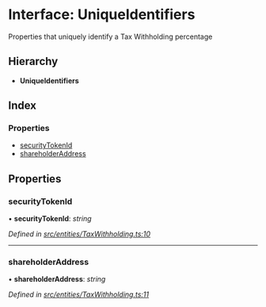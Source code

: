 # Interface: UniqueIdentifiers

Properties that uniquely identify a Tax Withholding percentage

## Hierarchy

* **UniqueIdentifiers**

## Index

### Properties

* [securityTokenId](_entities_taxwithholding_.uniqueidentifiers.md#securitytokenid)
* [shareholderAddress](_entities_taxwithholding_.uniqueidentifiers.md#shareholderaddress)

## Properties

###  securityTokenId

• **securityTokenId**: *string*

*Defined in [src/entities/TaxWithholding.ts:10](https://github.com/PolymathNetwork/polymath-sdk/blob/ade5412/src/entities/TaxWithholding.ts#L10)*

___

###  shareholderAddress

• **shareholderAddress**: *string*

*Defined in [src/entities/TaxWithholding.ts:11](https://github.com/PolymathNetwork/polymath-sdk/blob/ade5412/src/entities/TaxWithholding.ts#L11)*
